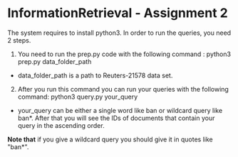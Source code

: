# InformationRetrieval - Assignment 2

The system requires to install python3. In order to run the queries, you need 2 steps.

1. You need to run the prep.py code with the following command : python3 prep.py data_folder_path

- data_folder_path is a path to Reuters-21578 data set.

2. After you run this command you can run your queries with the following command: python3 query.py your_query

- your_query can be either a single word like ban or wildcard query like ban*. After that you will see the IDs of documents that contain your query in the ascending order.

**Note that** if you give a wildcard query you should give it in quotes like "ban*".
